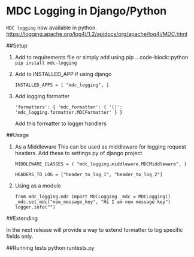 # MDC Logging in Django/Python
``MDC logging`` now available in python. https://logging.apache.org/log4j/1.2/apidocs/org/apache/log4j/MDC.html

##Setup

1. Add to requirements file or simply add using pip
.. code-block::python
    `pip install mdc-logging`

2. Add to INSTALLED_APP if using django

    `INSTALLED_APPS = [
        "mdc_logging",
    ]`

2. Add logging formatter

    `
    'formatters': {
            'mdc_formatter': {
                '()': 'mdc_logging.formatter.MDCFormatter'
            }
        }
    `
    
    Add this formatter to logger handlers
    
##Usage

1. As a Middleware
    This can be used as middleware for logging request headers.
    Add these to settings.py of django project
    
    `
    MIDDLEWARE_CLASSES = (
        "mdc_logging.middleware.MDCMiddleware",
    )
    `
    
    `HEADERS_TO_LOG = ["header_to_log_1", "header_to_log_2"]`


2. Using as a module
    
    `
    from mdc_logging.mdc import MDCLogging
    _mdc = MDCLogging()
    _mdc.set_mdc("new_message_key", "Hi I am new message key")
    logger.info("")
    `

##Extending

In the next release will provide a way to extend formatter to log specific fields only.

##Running tests
python runtests.py 